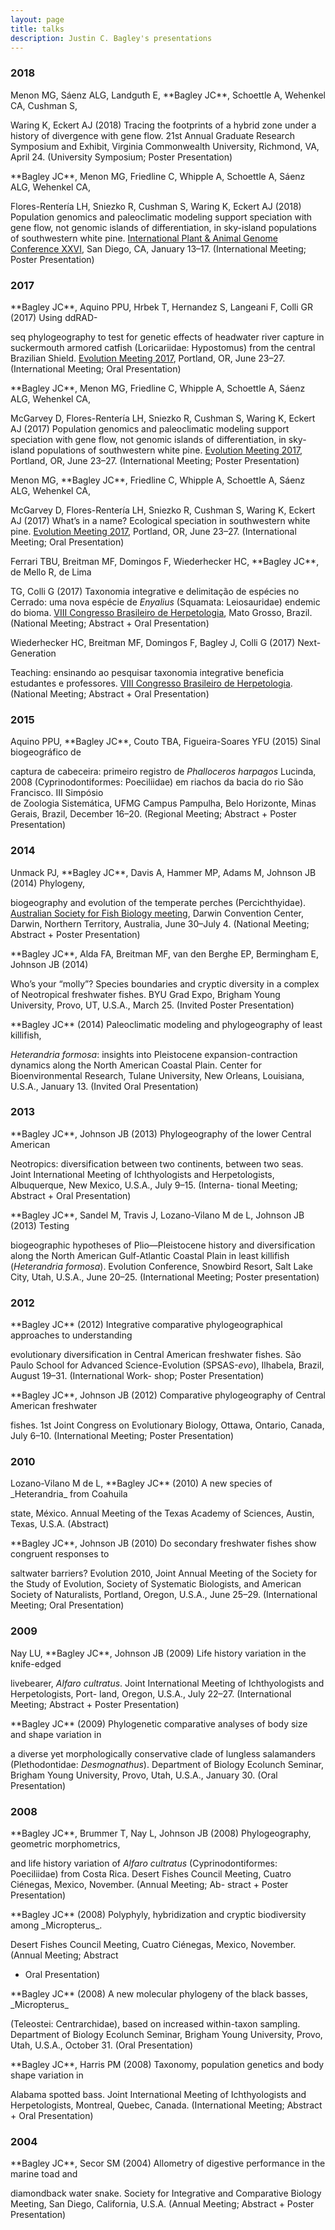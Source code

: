 ```yaml
--- 
layout: page
title: talks
description: Justin C. Bagley's presentations
--- 
```




###  2018 

<!--24. -->Menon MG, Sáenz ALG, Landguth E, **Bagley JC**, Schoettle A, Wehenkel CA, Cushman S, 
Waring K, Eckert AJ (2018) Tracing the footprints of a hybrid zone under a history of 
divergence with gene flow. 21st Annual Graduate Research Symposium and Exhibit, Virginia 
Commonwealth University, Richmond, VA, April 24. (University Symposium; Poster 
Presentation) 
<!-- * 24 * -->

<!--23. -->**Bagley JC**, Menon MG, Friedline C, Whipple A, Schoettle A, Sáenz ALG, Wehenkel CA, 
Flores-Rentería LH, Sniezko R, Cushman S, Waring K, Eckert AJ (2018) Population genomics 
and paleoclimatic modeling support speciation with gene flow, not genomic islands of 
differentiation, in sky-island populations of southwestern white pine. [International Plant 
& Animal Genome Conference XXVI](http://intlpag.org), San Diego, CA, January 13–17. (International Meeting; 
Poster Presentation) 
<!-- * 23 * --> 

###  2017 

<!--22. -->**Bagley JC**, Aquino PPU, Hrbek T, Hernandez S, Langeani F, Colli GR (2017) Using ddRAD-
seq phylogeography to test for genetic effects of headwater river capture in suckermouth 
armored catfish (Loricariidae: Hypostomus) from the central Brazilian Shield. [Evolution 
Meeting 2017](https://www.evolutionmeetings.org/previous-meetings.html), Portland, OR, June 23–27. (International Meeting; Oral Presentation) 
<!-- * 22 * --> 

<!--21. -->**Bagley JC**, Menon MG, Friedline C, Whipple A, Schoettle A, Sáenz ALG, Wehenkel CA, 
McGarvey D, Flores-Rentería LH, Sniezko R, Cushman S, Waring K, Eckert AJ (2017) 
Population genomics and paleoclimatic modeling support speciation with gene flow, not 
genomic islands of differentiation, in sky-island populations of southwestern white pine. 
[Evolution Meeting 2017](https://www.evolutionmeetings.org/previous-meetings.html), Portland, OR, June 23–27. (International Meeting; Poster 
Presentation) 
<!-- * 21 * --> 

<!--20. -->Menon MG, **Bagley JC**, Friedline C, Whipple A, Schoettle A, Sáenz ALG, Wehenkel CA, 
McGarvey D, Flores-Rentería LH, Sniezko R, Cushman S, Waring K, Eckert AJ (2017) What’s in 
a name? Ecological speciation in southwestern white pine. [Evolution Meeting 2017](https://www.evolutionmeetings.org/previous-meetings.html), 
Portland, OR, June 23–27. (International Meeting; Oral Presentation) 
<!-- * 20 * --> 

<!--19. -->Ferrari TBU, Breitman MF, Domingos F, Wiederhecker HC, **Bagley JC**, de Mello R, de Lima 
TG, Colli G (2017) Taxonomia integrative e delimitação de espécies no Cerrado: uma 
nova espécie de _Enyalius_ (Squamata: Leiosauridae) endemic do bioma. [VIII Congresso 
Brasileiro de Herpetologia](http://8cbh.herpeto.org), Mato Grosso, Brazil. (National Meeting; Abstract + Oral 
Presentation) 
<!-- * 19 * --> 

<!--18. -->Wiederhecker HC, Breitman MF, Domingos F, Bagley J, Colli G (2017) Next-Generation 
Teaching: ensinando ao pesquisar taxonomia integrative beneficia estudantes e professores. 
[VIII Congresso Brasileiro de Herpetologia](http://8cbh.herpeto.org). (National Meeting; Abstract + Oral 
Presentation) 
<!-- * 18 * --> 

###  2015 

<!--17. -->Aquino PPU, **Bagley JC**, Couto TBA, Figueira-Soares YFU (2015) Sinal biogeográfico de 
captura de cabeceira: primeiro registro de _Phalloceros harpagos_ Lucinda, 2008 
(Cyprinodontiformes: Poeciliidae) em riachos da bacia do rio São Francisco. III Simpósio  
de Zoologia Sistemática, UFMG Campus Pampulha, Belo Horizonte, Minas Gerais, 
Brazil, December 16–20. (Regional Meeting; Abstract + Poster Presentation) 
<!-- * 17 * --> 

###  2014 

<!--16. -->Unmack PJ, **Bagley JC**, Davis A, Hammer MP, Adams M, Johnson JB (2014) Phylogeny, 
biogeography and evolution of the temperate perches (Percichthyidae). [Australian Society 
for Fish Biology meeting](http://www.asfb.org.au/events/), Darwin Convention Center, Darwin, Northern Territory, Australia, June 
30–July 4. (National Meeting; Abstract + Poster Presentation) 
<!-- * 16 * --> 

<!--15. -->**Bagley JC**, Alda FA, Breitman MF, van den Berghe EP, Bermingham E, Johnson JB (2014) 
Who’s your “molly”? Species boundaries and cryptic diversity in a complex of Neotropical 
freshwater fishes. BYU Grad Expo, Brigham Young University, Provo, UT, U.S.A., March 25. 
(Invited Poster Presentation) 
<!-- * 15 * --> 

<!--14. -->**Bagley JC** (2014) Paleoclimatic modeling and phylogeography of least killifish, 
_Heterandria formosa_: insights into Pleistocene expansion-contraction dynamics along the 
North American Coastal Plain. Center for Bioenvironmental Research, Tulane University, 
New Orleans, Louisiana, U.S.A., January 13. (Invited Oral Presentation) 
<!-- * 14 * --> 

###  2013 

<!--13. -->**Bagley JC**, Johnson JB (2013) Phylogeography of the lower Central American  
Neotropics: diversification between two continents, between two seas. Joint International Meeting 
of Ichthyologists and Herpetologists, Albuquerque, New Mexico, U.S.A., July 9–15. 
(Interna- tional Meeting; Abstract + Oral Presentation) 
<!-- * 13 * --> 

<!--12. -->**Bagley JC**, Sandel M, Travis J, Lozano-Vilano M de L, Johnson JB (2013) Testing 
biogeographic hypotheses of Plio—Pleistocene history and diversification along the North 
American Gulf-Atlantic Coastal Plain in least killifish (_Heterandria formosa_). Evolution 
Conference, Snowbird Resort, Salt Lake City, Utah, U.S.A., June 20–25. (International 
Meeting; Poster presentation) 
<!-- * 12 * --> 

###  2012 

<!--11. -->**Bagley JC** (2012) Integrative comparative phylogeographical approaches to understanding 
evolutionary diversification in Central American freshwater fishes. São Paulo School for 
Advanced Science-Evolution (SPSAS\-_evo_), Ilhabela, Brazil, August 19–31. (International 
Work- shop; Poster Presentation) 
<!-- * 11 * --> 

<!--10. -->**Bagley JC**, Johnson JB (2012) Comparative phylogeography of Central American freshwater 
fishes. 1st Joint Congress on Evolutionary Biology, Ottawa, Ontario, Canada, July 6–10. 
(International Meeting; Poster Presentation) 
<!-- * 10 * --> 

###  2010 

<!--9. -->Lozano-Vilano M de L, **Bagley JC** (2010) A new species of _Heterandria_ from Coahuila 
state, México. Annual Meeting of the Texas Academy of Sciences, Austin, Texas, U.S.A. 
(Abstract) 
<!-- * 9 * --> 

<!--8. -->**Bagley JC**, Johnson JB (2010) Do secondary freshwater fishes show congruent responses to 
saltwater barriers? Evolution 2010, Joint Annual Meeting of the Society for the Study of 
Evolution, Society of Systematic Biologists, and American Society of Naturalists, 
Portland, Oregon, U.S.A., June 25–29. (International Meeting; Oral Presentation) 
<!-- * 8 * --> 

###  2009 

<!--7. -->Nay LU, **Bagley JC**, Johnson JB (2009) Life history variation in the knife-edged 
livebearer, _Alfaro cultratus_. Joint International Meeting of Ichthyologists and 
Herpetologists, Port- land, Oregon, U.S.A., July 22–27. (International Meeting; Abstract + 
Poster Presentation) 
<!-- * 7 * --> 

<!--6. -->**Bagley JC** (2009) Phylogenetic comparative analyses of body size and shape variation in 
a diverse yet morphologically conservative clade of lungless salamanders (Plethodontidae: 
_Desmognathus_). Department of Biology Ecolunch Seminar, Brigham Young University, Provo, 
Utah, U.S.A., January 30. (Oral Presentation) 
<!-- * 6 * --> 

###  2008 

<!--5. -->**Bagley JC**, Brummer T, Nay L, Johnson JB (2008) Phylogeography, geometric morphometrics, 
and life history variation of _Alfaro cultratus_ (Cyprinodontiformes: Poeciliidae) from 
Costa Rica. Desert Fishes Council Meeting, Cuatro Ciénegas, Mexico, November. (Annual 
Meeting; Ab- stract + Poster Presentation) 
<!-- * 5 * --> 

<!--4. -->**Bagley JC** (2008) Polyphyly, hybridization and cryptic biodiversity among _Micropterus_. 
Desert Fishes Council Meeting, Cuatro Ciénegas, Mexico, November. (Annual Meeting; Abstract 
+ Oral Presentation) 
<!-- * 4 * --> 

<!--3. -->**Bagley JC** (2008) A new molecular phylogeny of the black basses, _Micropterus_ 
(Teleostei: Centrarchidae), based on increased within-taxon sampling. Department of Biology 
Ecolunch Seminar, Brigham Young University, Provo, Utah, U.S.A., October 31. (Oral 
Presentation) 
<!-- * 3 * --> 

<!--2. -->**Bagley JC**, Harris PM (2008) Taxonomy, population genetics and body shape variation in 
Alabama spotted bass. Joint International Meeting of Ichthyologists and Herpetologists, 
Montreal, Quebec, Canada. (International Meeting; Abstract + Oral Presentation) 
<!-- * 2 * --> 

###  2004 

<!--1. -->**Bagley JC**, Secor SM (2004) Allometry of digestive performance in the marine toad and 
diamondback water snake. Society for Integrative and Comparative Biology Meeting, San 
Diego, California, U.S.A. (Annual Meeting; Abstract + Poster Presentation) 
<!-- * 1 * --> 



